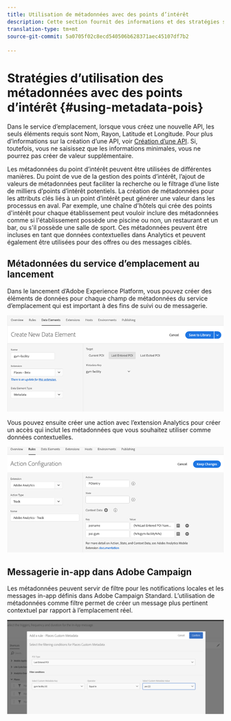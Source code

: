 ```yaml
---
title: Utilisation de métadonnées avec des points d’intérêt
description: Cette section fournit des informations et des stratégies sur l’utilisation des métadonnées avec les points d’intérêt.
translation-type: tm+mt
source-git-commit: 5a0705f02c8ecd540506b628371aec45107df7b2

---
```



# Stratégies d’utilisation des métadonnées avec des points d’intérêt {#using-metadata-pois}

Dans le service d’emplacement, lorsque vous créez une nouvelle API, les seuls éléments requis sont Nom, Rayon, Latitude et Longitude. Pour plus d’informations sur la création d’une API, voir [Création d’une API](/help/poi-mgmt-ui/create-a-poi-ui.md). Si, toutefois, vous ne saisissez que les informations minimales, vous ne pourrez pas créer de valeur supplémentaire.

Les métadonnées du point d’intérêt peuvent être utilisées de différentes manières. Du point de vue de la gestion des points d’intérêt, l’ajout de valeurs de métadonnées peut faciliter la recherche ou le filtrage d’une liste de milliers d’points d’intérêt potentiels. La création de métadonnées pour les attributs clés liés à un point d’intérêt peut générer une valeur dans les processus en aval. Par exemple, une chaîne d&#39;hôtels qui crée des points d&#39;intérêt pour chaque établissement peut vouloir inclure des métadonnées comme si l&#39;établissement possède une piscine ou non, un restaurant et un bar, ou s&#39;il possède une salle de sport. Ces métadonnées peuvent être incluses en tant que données contextuelles dans Analytics et peuvent également être utilisées pour des offres ou des messages ciblés.

## Métadonnées du service d’emplacement au lancement

Dans le lancement d’Adobe Experience Platform, vous pouvez créer des éléments de données pour chaque champ de métadonnées du service d’emplacement qui est important à des fins de suivi ou de messagerie.

![élément de données de l&#39;installation de gymnastique](/help/assets/gymfacility.png)

Vous pouvez ensuite créer une action avec l’extension Analytics pour créer un accès qui inclut les métadonnées que vous souhaitez utiliser comme données contextuelles.

![action pour le gymnase](/help/assets/Analytics-gym.png)

## Messagerie in-app dans Adobe Campaign

Les métadonnées peuvent servir de filtre pour les notifications locales et les messages in-app définis dans Adobe Campaign Standard. L’utilisation de métadonnées comme filtre permet de créer un message plus pertinent contextuel par rapport à l’emplacement réel.

![filtrage des notifications locales et des messages in-app dans ACS](/help/assets/ACS_gym_metadata.png)